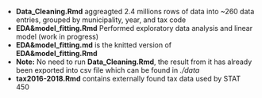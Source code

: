 - **Data_Cleaning.Rmd** aggreagted 2.4 millions rows of data into ~260 data entries, grouped by municipality, year, and tax code
- **EDA&model_fitting.Rmd** Performed exploratory data analysis and linear model (work in progress)
- **EDA&model_fitting.md** is the knitted version of **EDA&model_fitting.Rmd**
- **Note:** No need to run **Data_Cleaning.Rmd**, the result from it has already been exported into csv file which can be found in *./data*
- **tax2016-2018.Rmd** contains externally found tax data used by STAT 450

